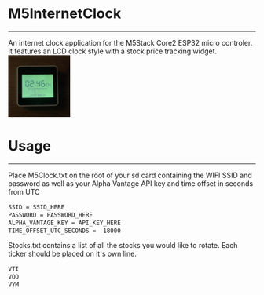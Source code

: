 # M5InternetClock
---
An internet clock application for the M5Stack Core2 ESP32 micro controler. It features an LCD clock style with a stock price tracking widget.<img src="example_img/example.png?raw=true" width=25% height=25%>

# Usage
---
Place M5Clock.txt on the root of your sd card containing the WIFI SSID and password as well as your Alpha Vantage API key and time offset in seconds from UTC
```
SSID = SSID_HERE
PASSWORD = PASSWORD_HERE
ALPHA_VANTAGE_KEY = API_KEY_HERE
TIME_OFFSET_UTC_SECONDS = -18000
```

Stocks.txt contains a list of all the stocks you would like to rotate. Each ticker should be placed on it's own line.
```
VTI
VOO
VYM
```

